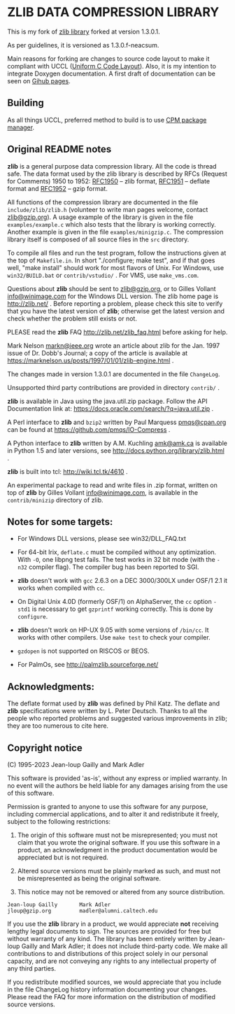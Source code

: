 # ZLIB DATA COMPRESSION LIBRARY

This is my fork of [zlib library](https://github.com/madler/zlib) forked at version 1.3.0.1.

As per guidelines, it is versioned as 1.3.0.f-neacsum.

Main reasons for forking are changes to source code layout to make it compliant with UCCL ([Uniform C Code Layout](https://neacsu.net/docs/programming/code_layout/uccl/)). Also, it is my intention to integrate Doxygen documentation. A first draft of documentation can be seen on [Gihub pages](https://neacsum.github.io/zlib).

## Building
As all things UCCL, preferred method to build is to use [CPM package manager](https://github.com/neacsum/cpm).

## Original README notes
**zlib** is a general purpose data compression library.  All the code is thread safe.  The data format used by the zlib library is described by RFCs (Request for Comments) 1950 to 1952: [RFC1950](https://datatracker.ietf.org/doc/html/rfc1950) &ndash; zlib format, [RFC1951](https://datatracker.ietf.org/doc/html/rfc1951) &ndash; deflate format and [RFC1952](https://datatracker.ietf.org/doc/html/rfc1952) &ndash; gzip format.

All functions of the compression library are documented in the file `include/zlib/zlib.h` (volunteer to write man pages welcome, contact zlib@gzip.org).  A usage example of the library is given in the file `examples/example.c` which also tests that the library is working correctly.  Another example is given in the file `examples/minigzip.c`.  The compression library itself is composed of all source files in the `src` directory.

To compile all files and run the test program, follow the instructions given at the top of `Makefile.in`.  In short "./configure; make test", and if that goes well, "make install" should work for most flavors of Unix.  For Windows, use `win32/BUILD.bat`  or `contrib/vstudio/` .  For VMS, use `make_vms.com`.

Questions about **zlib** should be sent to <zlib@gzip.org>, or to Gilles Vollant <info@winimage.com> for the Windows DLL version.  The zlib home page is http://zlib.net/ .  Before reporting a problem, please check this site to verify that you have the latest version of **zlib**; otherwise get the latest version and check whether the problem still exists or not.

PLEASE read the **zlib** FAQ http://zlib.net/zlib_faq.html before asking for help.

Mark Nelson <markn@ieee.org> wrote an article about zlib for the Jan.  1997 issue of Dr.  Dobb's Journal; a copy of the article is available at https://marknelson.us/posts/1997/01/01/zlib-engine.html .

The changes made in version 1.3.0.1 are documented in the file `ChangeLog`.

Unsupported third party contributions are provided in directory `contrib/` .

**zlib** is available in Java using the java.util.zip package. Follow the API Documentation link at: https://docs.oracle.com/search/?q=java.util.zip .

A Perl interface to **zlib** and `bzip2` written by Paul Marquess <pmqs@cpan.org> can be found at https://github.com/pmqs/IO-Compress .

A Python interface to **zlib** written by A.M. Kuchling <amk@amk.ca> is available in Python 1.5 and later versions, see http://docs.python.org/library/zlib.html .

**zlib** is built into tcl: http://wiki.tcl.tk/4610 .

An experimental package to read and write files in .zip format, written on top of **zlib** by Gilles Vollant <info@winimage.com>, is available in the `contrib/minizip` directory of zlib.


## Notes for some targets:

- For Windows DLL versions, please see win32/DLL_FAQ.txt

- For 64-bit Irix, `deflate.c` must be compiled without any optimization. With `-O`, one libpng test fails. The test works in 32 bit mode (with the `-n32` compiler flag). The compiler bug has been reported to SGI.

- **zlib** doesn't work with `gcc` 2.6.3 on a DEC 3000/300LX under OSF/1 2.1 it works when compiled with `cc`.

- On Digital Unix 4.0D (formerly OSF/1) on AlphaServer, the `cc` option `-std1` is necessary to get `gzprintf` working correctly. This is done by `configure`.

- **zlib** doesn't work on HP-UX 9.05 with some versions of `/bin/cc`. It works with other compilers. Use `make test` to check your compiler.

- `gzdopen` is not supported on RISCOS or BEOS.

- For PalmOs, see http://palmzlib.sourceforge.net/


## Acknowledgments:

The deflate format used by **zlib** was defined by Phil Katz.  The deflate and **zlib** specifications were written by L.  Peter Deutsch.  Thanks to all the people who reported problems and suggested various improvements in zlib; they are too numerous to cite here.

## Copyright notice

(C) 1995-2023 Jean-loup Gailly and Mark Adler

This software is provided 'as-is', without any express or implied warranty.  In no event will the authors be held liable for any damages arising from the use of this software.

Permission is granted to anyone to use this software for any purpose, including commercial applications, and to alter it and redistribute it freely, subject to the following restrictions:

1. The origin of this software must not be misrepresented; you must not claim that you wrote the original software. If you use this software in a product, an acknowledgment in the product documentation would be appreciated but is not required.
2. Altered source versions must be plainly marked as such, and must not be misrepresented as being the original software.

3. This notice may not be removed or altered from any source distribution.

```
Jean-loup Gailly       Mark Adler  
jloup@gzip.org         madler@alumni.caltech.edu
```

If you use the **zlib** library in a product, we would appreciate **not** receiving lengthy legal documents to sign.  The sources are provided for free but without warranty of any kind.  The library has been entirely written by Jean-loup Gailly and Mark Adler; it does not include third-party code.  We make all contributions to and distributions of this project solely in our personal capacity, and are not conveying any rights to any intellectual property of any third parties.

If you redistribute modified sources, we would appreciate that you include in the file ChangeLog history information documenting your changes.  Please read the FAQ for more information on the distribution of modified source versions.
